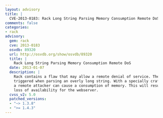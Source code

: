 ```yaml
---
layout: advisory
title: |
  CVE-2013-0183: Rack Long String Parsing Memory Consumption Remote DoS
comments: false
categories:
- rack
advisory:
  gem: rack
  cve: 2013-0183
  osvdb: 89320
  url: http://osvdb.org/show/osvdb/89320
  title: |
    Rack Long String Parsing Memory Consumption Remote DoS
  date: 2013-01-07
  description: |
    Rack contains a flaw that may allow a remote denial of service. The issue is
    triggered when parsing an overly long string. With a specially crafted string,
    a remote attacker can cause a consumption of memory. This will result in a
    loss of availability for the webserver.
  cvss_v2: 5.0
  patched_versions:
  - "~> 1.3.8"
  - ">= 1.4.3"
---
```

